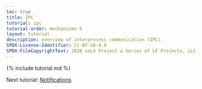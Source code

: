 ```yaml
---
toc: true
title: IPC
tutorial: ipc
tutorial-order: mechanisms-5
layout: tutorial
description: overview of interprocess communication (IPC).
SPDX-License-Identifier: CC-BY-SA-4.0
SPDX-FileCopyrightText: 2020 seL4 Project a Series of LF Projects, LLC.
---
```

{% include tutorial.md %}
<script src="{{ base.url | prepend: site.url }}/assets/js/toggle-markdown.js"></script>

Next tutorial: <a href="notifications">Notifications</a>
